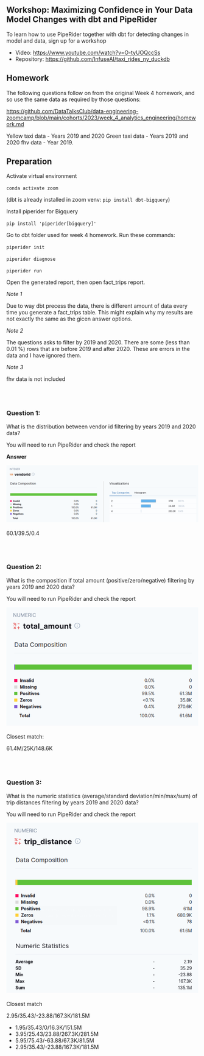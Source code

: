 ## Workshop: Maximizing Confidence in Your Data Model Changes with dbt and PipeRider

To learn how to use PipeRider together with dbt for detecting changes in model and data, sign up for a workshop

- Video: https://www.youtube.com/watch?v=O-tyUOQccSs
- Repository: https://github.com/InfuseAI/taxi_rides_ny_duckdb


## Homework

The following questions follow on from the original Week 4 homework, and so use the same data as required by those questions:

https://github.com/DataTalksClub/data-engineering-zoomcamp/blob/main/cohorts/2023/week_4_analytics_engineering/homework.md

Yellow taxi data - Years 2019 and 2020
Green taxi data - Years 2019 and 2020
fhv data - Year 2019.

## Preparation

Activate virtual environment 

`conda activate zoom`

(dbt is already installed in zoom venv: `pip install dbt-bigquery`)

Install piperider for Bigquery

`pip install 'piperider[bigquery]'`

Go to dbt folder used for week 4 homework. Run these commands:

`piperider init`

`piperider diagnose`

`piperider run`

Open the generated report, then open fact_trips report.

*Note 1*  

Due to way dbt precess the data, there is different amount of data every time you generate a fact_trips table. This might explain why my results are not exactly the same as the gicen answer options.

*Note 2* 

The questions asks to filter by 2019 and 2020. There are some (less than 0.01 %) rows that are before 2019 and after 2020. These are errors in the data and I have ignored them.

*Note 3* 

fhv data is not included

</br></br>
### Question 1:

What is the distribution between vendor id filtering by years 2019 and 2020 data?

You will need to run PipeRider and check the report

**Answer**

![q1](piperider_q1.png)
</br></br>
60.1/39.5/0.4

</br></br>

### Question 2:

What is the composition if total amount (positive/zero/negative) filtering by years 2019 and 2020 data?

You will need to run PipeRider and check the report

![q2](piperider_q2.png)
</br></br>
Closest match:

61.4M/25K/148.6K

</br></br>

### Question 3:

What is the numeric statistics (average/standard deviation/min/max/sum) of trip distances filtering by years 2019 and 2020 data?

You will need to run PipeRider and check the report

![q3](piperider_q3.png)
</br></br>
Closest match

2.95/35.43/-23.88/167.3K/181.5M

* 1.95/35.43/0/16.3K/151.5M
* 3.95/25.43/23.88/267.3K/281.5M
* 5.95/75.43/-63.88/67.3K/81.5M
* 2.95/35.43/-23.88/167.3K/181.5M
